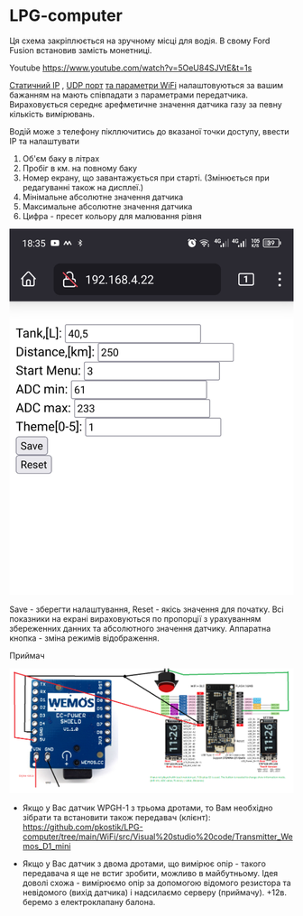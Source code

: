 # LPG-computer

Ця схема закріплюється на зручному місці для водія. В свому Ford Fusion встановив замість монетниці.

Youtube
  https://www.youtube.com/watch?v=5OeU84SJVtE&t=1s

[Статичний IP](src/main.cpp#L34) , [UDP порт](src/main.cpp#L38) 
[та параметри WiFi](src/main.cpp#L224) налаштовуються за вашим бажанням на мають співпадати з параметрами передатчика.
Вираховується середнє арефметичне значення датчика газу за певну кількість вимірювань.

Водій може з телефону пікллючитись до вказаної точки доступу, ввести IP та налаштувати

1. Об'єм баку в літрах
2. Пробіг в км. на повному баку
3. Номер екрану, що завантажується при старті. (Змінюється при редагуванні також на дисплеї.)
4. Мінімальне абсолютне значення датчика 
5. Максимальне абсолютне значення датчика
6. Цифра - пресет кольору для малювання рівня

![Приклад налаштувань](settings_web_server.jpg) 

Save - зберегти налаштування, Reset - якісь значення для початку.
Всі показники на екрані вираховуються по пропорції з урахуванням збереженних данних та абсолютного значення датчику.
Аппаратна кнопка - зміна режимів відображення.

Приймач 

![Схема приймача (сервер)](schematic_assembly.png)

* Якщо у Вас датчик WPGH-1 з трьома дротами, то Вам необхідно зібрати та встановити також передавач (клієнт):
https://github.com/pkostik/LPG-computer/tree/main/WiFi/src/Visual%20studio%20code/Transmitter_Wemos_D1_mini

* Якщо у Вас датчик з двома дротами, що вимірює опір - такого передавача я ще не встиг зробити, можливо в майбутньому. 
Ідея доволі схожа - вимірюємо опір за допомогою відомого резистора та невідомого (вихід датчика) і надсилаємо серверу (приймачу).
+12в. беремо з електроклапану балона.
